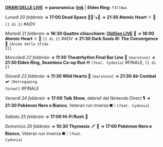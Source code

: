 <b><u>ORARI DELLE LIVE</u></b>
<b>→ panoramica: <a href="https://trello.com/b/iKwdSGf3/sabaku">link</a></b> | <b>Elden Ring:</b> <code>f3ll0ws</code>

<i>Lunedì 20 febbraio</i>
<b>→ 17:00 Dead Space</b> 🧑‍🚀🪚👾
<b>→ 21:30 Atomic Heart</b> ⚛️ 🖤 <code>[1 di 2]</code> #ADV

<i>Martedì 21 febbraio</i>
<b>→ 16:30 Quattro chiacchiere: <a href="https://www.twitch.tv/oldgenproject">OldGen LIVE</a> 💬 </b>
<b>→ 18:00 Atomic Heart</b> ⚛️ 🖤 <code>[2 di 2]</code> #ADV
<b>→ 21:30 Dark Souls III: The Convergence</b> 🔮
     <code>[Anima della Sfida II]</code>

<i>Mercoledì 22 febbraio</i>
<b>→ 11:30 Theatrhythm Final Bar Line 🎼</b> <code>[maratona]</code>
<b>→ 21:30 Elden Ring, Seamless Co-op Run ♾</b>
     <code>[feat. Cydonia]</code> #FINALE, <code>[2 di 2]</code> 

<i>Giovedì 23 febbraio</i>
<b>→ 11:30 Wild Hearts 🐾</b> <code>[maratona]</code>
<b>→ 21:30 Air Combat</b> 🛩️
     <code>[Retrogaming format]</code> #FINALE

<i>Venerdì 24 febbraio</i>
<b>→ 17:00 Talk Show</b>, debrief del Nintendo Direct 🎙
<b>→ 21:30  Pokémon Nero e Bianco</b>, Veteran run inversa ◼️◻️
     <code>[feat. Cydonia]</code> 

<i>Sabato 25 febbraio</i>
<b>→ 17:00 Hi-Fi Rush</b> 🎸

<i>Domenica 26 febbraio</i>
<b>→ 10:30 Thymesia</b> 🗡 🧪
<b>→ 17:00  Pokémon Nero e Bianco</b>, Veteran run inversa ◼️◻️
     <code>[feat. Cydonia]</code> 
